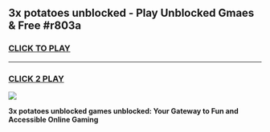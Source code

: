 
## 3x potatoes unblocked - Play Unblocked Gmaes & Free #r803a
<h3>
<a href="https://news.freeplayer.one?title=3x_potatoes_unblocked&ref=24F">CLICK TO PLAY</a></h3>
<hr>

<h3>
<a href="https://news.freeplayer.one?title=3x_potatoes_unblocked&ref=24F">CLICK 2 PLAY</a>
  
</h3>

<a href="https://news.freeplayer.one?title=3x_potatoes_unblocked&ref=24F/"><img src="https://clearcache.store/games.png"></a>


**3x potatoes unblocked games unblocked: Your Gateway to Fun and Accessible Online Gaming**
